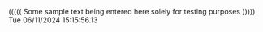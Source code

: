 ((((( Some sample text being entered here solely for testing purposes ))))) Tue 06/11/2024 15:15:56.13
